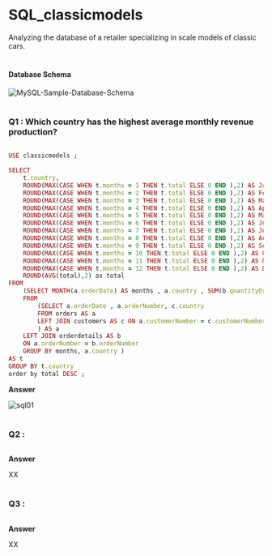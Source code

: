 # SQL_classicmodels
Analyzing the database of a retailer specializing in scale models of classic cars.

# <h4>Database Schema</h4>

![MySQL-Sample-Database-Schema](https://github.com/HikariJadeEmpire/SQL_classicmodels/assets/118663358/d179ce3f-0434-4cd3-8f50-2f3e14dff0a7)

# <h3>Q1 : Which country has the highest average monthly revenue production?</h3>

```ruby

USE classicmodels ;

SELECT
    t.country,
    ROUND(MAX(CASE WHEN t.months = 1 THEN t.total ELSE 0 END ),2) AS Jan ,
    ROUND(MAX(CASE WHEN t.months = 2 THEN t.total ELSE 0 END ),2) AS Feb ,
    ROUND(MAX(CASE WHEN t.months = 3 THEN t.total ELSE 0 END ),2) AS Mar ,
    ROUND(MAX(CASE WHEN t.months = 4 THEN t.total ELSE 0 END ),2) AS Apr ,
    ROUND(MAX(CASE WHEN t.months = 5 THEN t.total ELSE 0 END ),2) AS May ,
    ROUND(MAX(CASE WHEN t.months = 6 THEN t.total ELSE 0 END ),2) AS Jun ,
    ROUND(MAX(CASE WHEN t.months = 7 THEN t.total ELSE 0 END ),2) AS Jul ,
    ROUND(MAX(CASE WHEN t.months = 8 THEN t.total ELSE 0 END ),2) AS Aug ,
    ROUND(MAX(CASE WHEN t.months = 9 THEN t.total ELSE 0 END ),2) AS Sep ,
    ROUND(MAX(CASE WHEN t.months = 10 THEN t.total ELSE 0 END ),2) AS Oct ,
    ROUND(MAX(CASE WHEN t.months = 11 THEN t.total ELSE 0 END ),2) AS Nov ,
    ROUND(MAX(CASE WHEN t.months = 12 THEN t.total ELSE 0 END ),2) AS Decc ,
    ROUND(AVG(total),2) as total
FROM
	(SELECT MONTH(a.orderDate) AS months , a.country , SUM(b.quantityOrdered*b.priceEach) AS total
	FROM
		(SELECT a.orderDate , a.orderNumber, c.country
		FROM orders AS a
		LEFT JOIN customers AS c ON a.customerNumber = c.customerNumber
		) AS a
	LEFT JOIN orderdetails AS b
	ON a.orderNumber = b.orderNumber
	GROUP BY months, a.country ) 
AS t
GROUP BY t.country
order by total DESC ;

```

**Answer**

![sql01](https://github.com/HikariJadeEmpire/SQL_classicmodels/assets/118663358/e61c3659-d215-44e5-9fd6-a6733358c932)

# <h3>Q2 : </h3>

```ruby

```

**Answer**

XX

# <h3>Q3 : </h3>

```ruby

```

**Answer**

XX

